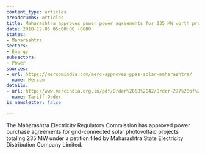 ```yaml
---
content_type: articles
breadcrumbs: articles
title: Maharashtra approves power power agreements for 235 MW worth projects
date: 2018-12-05 05:00:00 +0000
states:
- Maharashtra
sectors:
- Energy
subsectors:
- Power
sources:
- url: https://mercomindia.com/merc-approves-ppas-solar-maharashtra/
  name: Mercom
details:
- url: http://www.mercindia.org.in/pdf/Order%2058%2042/Order-277%20of%202018-27112018.pdf
  name: Tariff Order
is_newsletter: false

---
```

The Maharashtra Electricity Regulatory Commission has approved power purchase agreements for grid-connected solar photovoltaic projects totaling 235 MW under a petition filed by Maharashtra State Electricity Distribution Company Limited. 
